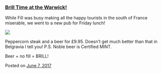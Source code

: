 
### [Brill Time at the Warwick!](https://fazthebro.com/2017/06/08/brill-time-at-the-warwick/)

While Fill was busy making all the happy tourists in the south of France miserable, we went to a new pub for Friday lunch!

![](https://fazthebro.com/wp-content/uploads/2017/06/2017-06-08-10_19_44-Photo-Google-Photos.jpg)

Peppercorn steak and a beer for £9.95. Doesn’t get much better than that in Belgravia I tell you! P.S. Noble beer is Certified MINT.

Beer + no fill = BRILL!

Posted on [June 7, 2017](https://fazthebro.com/2017/06/07/lions-blues-stream/)
